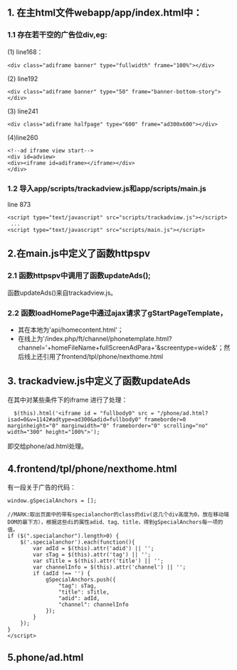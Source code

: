 ## 1. 在主html文件webapp/app/index.html中：


### 1.1 存在若干空的广告位div,eg:

(1) line168：

```
<div class="adiframe banner" type="fullwidth" frame="100%"></div>

```

(2) line192
```
<div class="adiframe banner" type="50" frame="banner-bottom-story"></div>
```

(3) line241
```
<div class="adiframe halfpage" type="600" frame="ad300x600"></div>   
```

(4)line260
```
<!--ad iframe view start-->
<div id=adview>
<div><iframe id=adiframe></iframe></div>
</div>
```


### 1.2 导入app/scripts/trackadview.js和app/scripts/main.js

line 873
```
<script type="text/javascript" src="scripts/trackadview.js"></script>
 ...
<script type="text/javascript" src="scripts/main.js"></script>
```

## 2.在main.js中定义了函数httpspv
### 2.1 函数httpspv中调用了函数updateAds();

函数updateAds()来自trackadview.js。

### 2.2 函数loadHomePage中通过ajax请求了gStartPageTemplate，
- 其在本地为'api/homecontent.html'；
- 在线上为'/index.php/ft/channel/phonetemplate.html?channel='+homeFileName+fullScreenAdPara+'&screentype=wide&'；然后线上还引用了frontend/tpl/phone/nexthome.html


## 3. trackadview.js中定义了函数updateAds
在其中对某些条件下的iframe 进行了处理：
```
  $(this).html('<iframe id = "fullbody0" src = "/phone/ad.html?isad=0&v=1142#adtype=ad300&adid=fullbody0" frameborder=0  marginheight="0" marginwidth="0" frameborder="0" scrolling="no" width="300" height="100%">');
 ```
 即交给phone/ad.html处理。

## 4.frontend/tpl/phone/nexthome.html
有一段关于广告的代码：
  ```
  window.gSpecialAnchors = [];

  //MARK:取出页面中的带有specialanchor的class的div(这几个div高度为0，放在移动端DOM的最下方），根据这些di的属性adid、tag、title，得到gSpecialAnchors每一项的值。
  if ($(".specialanchor").length>0) {
      $('.specialanchor').each(function(){
          var adId = $(this).attr('adid') || '';
          var sTag = $(this).attr('tag') || '';
          var sTitle = $(this).attr('title') || '';
          var channelInfo = $(this).attr('channel') || '';
          if (adId !== '') {
              gSpecialAnchors.push({
                  "tag": sTag,
                  "title": sTitle,
                  "adid": adId,
                  "channel": channelInfo
              });
          }
      });
  }
</script>
```
## 5.phone/ad.html

